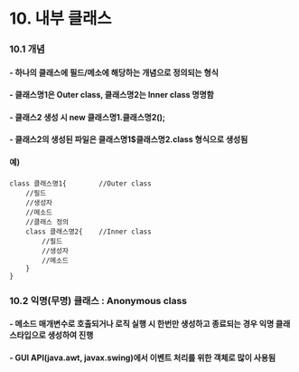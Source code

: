 # 10. 내부 클래스

### 10.1 개념
#### - 하나의 클래스에 필드/메소에 해당하는 개념으로 정의되는 형식
#### - 클래스명1은 Outer class, 클래스명2는 Inner class 명명함
#### - 클래스2 생성 시 new 클래스명1.클래스명2();
#### - 클래스2의 생성된 파일은 클래스명1$클래스명2.class 형식으로 생성됨
#### 예)
	class 클래스명1{ 		//Outer class
		//필드
		//생성자
		//메소드
		//클래스 정의
		class 클래스명2{ 	//Inner class
			//필드
			//생성자
			//메소드
		}
	}
	
### 10.2 익명(무명) 클래스 : Anonymous class
#### - 메소드 매개변수로 호출되거나 로직 실행 시 한번만 생성하고 종료되는 경우 익명 클래스타입으로 생성하여 진행
#### - GUI API(java.awt, javax.swing)에서 이벤트 처리를 위한 객체로 많이 사용됨





